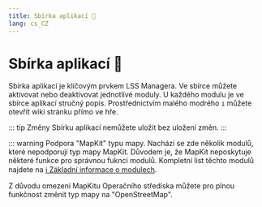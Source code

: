 ```yaml
---
title: Sbírka aplikací 🛒
lang: cs_CZ
---
```


# Sbírka aplikací :shopping_cart:

Sbírka aplikací je klíčovým prvkem LSS Managera. Ve sbírce můžete aktivovat nebo deaktivovat jednotlivé moduly. U každého modulu je ve sbírce aplikací stručný popis. Prostřednictvím malého modrého `i` můžete otevřít wiki stránku přímo ve hře.

::: tip Změny
Sbírku aplikací nemůžete uložit bez uložení změn.
:::

::: warning Podpora "MapKit" typu mapy.
Nachází se zde několik modulů, které nepodporují typ mapy MapKit. Důvodem je, že MapKit neposkytuje některé funkce pro správnou fuknci modulů. Kompletní list těchto modulů najdete na [ℹ️ Základní informace o modulech](apps.md).

Z důvodu omezení MapKitu Operačního střediska můžete pro plnou funkčnost změnit typ mapy na "OpenStreetMap".

